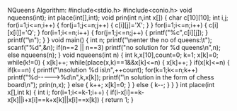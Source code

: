 
NQueens Algorithm:
#include<stdio.h>
#include<conio.h>
void nqueens(int);
int place(int[],int);
void prin(int n,int x[])
{
char c[10][10];
int i,j;
for(i=1;i<=n;i++)
{
for(j=1;j<=n;j++)
{
c[i][j]='X';
}
}
for(i=1;i<=n;i++)
{
c[i][x[i]]='Q';
}
for(i=1;i<=n;i++)
{
for(j=1;j<=n;j++)
{
printf("%c",c[i][j]);
}
printf("\n");
}
}
void main()
{
int n;
printf("\nenter the no of queens:\t");
scanf("%d",&n);
if(n==2 || n==3)
printf("no solution for %d queens\n",n);
else
nqueens(n);
}
void nqueens(int n)
{
int k,x[10],count=0;
k=1;
x[k]=0;
while(k!=0)
{
x[k]++;
while(place(x,k)==1&&x[k]<=n)
{
x[k]++;
}
if(x[k]<=n)
{
if(k==n)
{
printf("\nsolution %d is\n",++count);
for(k=1;k<=n;k++)
printf("%d----->%d\n",k,x[k]);
printf("\n solution in the form of chess board\n");
prin(n,x);
}
else
{
k++;
x[k]=0;
}
}
else
{
k--;
}
}
}
int place(int x[],int k)
{
int i;
for(i=1;i<=k-1;i++)
{
if(i-x[i]==k-x[k]||i+x[i]==k+x[k]||x[i]==x[k])
{
return 1;
}
